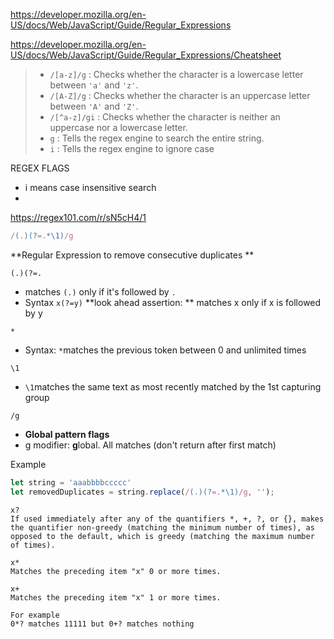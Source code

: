 https://developer.mozilla.org/en-US/docs/Web/JavaScript/Guide/Regular_Expressions

https://developer.mozilla.org/en-US/docs/Web/JavaScript/Guide/Regular_Expressions/Cheatsheet

> - `/[a-z]/g` : Checks whether the character is a lowercase letter between `'a'` and `'z'`.
> - `/[A-Z]/g` : Checks whether the character is an uppercase letter between `'A'` and `'Z'`.
> - `/[^a-z]/gi` : Checks whether the character is neither an uppercase nor a lowercase letter.
> - `g` : Tells the regex engine to search the entire string.
> - `i` : Tells the regex engine to ignore case

REGEX FLAGS

- i means case insensitive search
- 

https://regex101.com/r/sN5cH4/1

```js
/(.)(?=.*\1)/g
```

**Regular Expression to remove consecutive duplicates **

`(.)(?=.`

- matches `(.)` only if it's followed by `.`
- Syntax `x(?=y)` **look ahead assertion: ** matches x only if x is followed by y

`*`

- Syntax: `*`matches the previous token between 0 and unlimited times

`\1`

-  `\1`matches the same text as most recently matched by the 1st capturing group

`/g`

- **Global pattern flags**
- g modifier: **g**lobal. All matches (don't return after first match)

Example

```js
let string = 'aaabbbbccccc'
let removedDuplicates = string.replace(/(.)(?=.*\1)/g, '');
```

```
x?
If used immediately after any of the quantifiers *, +, ?, or {}, makes the quantifier non-greedy (matching the minimum number of times), as opposed to the default, which is greedy (matching the maximum number of times).
```

```
x*	
Matches the preceding item "x" 0 or more times. 

x+	
Matches the preceding item "x" 1 or more times.

For example
0*? matches 11111 but 0+? matches nothing
```